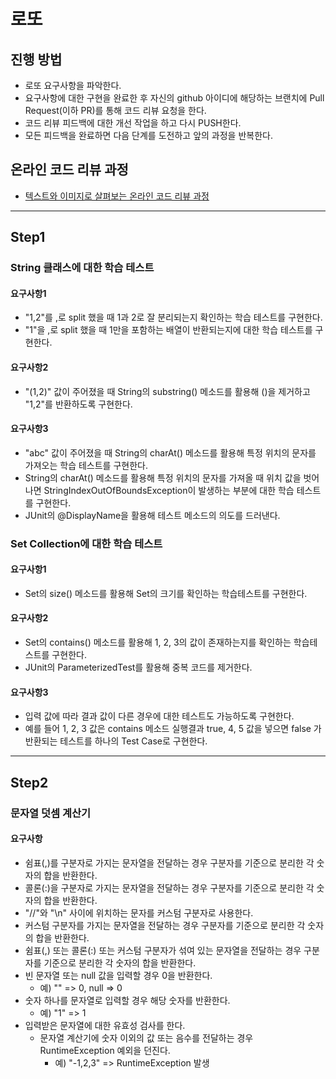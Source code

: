 # 로또
## 진행 방법
* 로또 요구사항을 파악한다.
* 요구사항에 대한 구현을 완료한 후 자신의 github 아이디에 해당하는 브랜치에 Pull Request(이하 PR)를 통해 코드 리뷰 요청을 한다.
* 코드 리뷰 피드백에 대한 개선 작업을 하고 다시 PUSH한다.
* 모든 피드백을 완료하면 다음 단계를 도전하고 앞의 과정을 반복한다.

## 온라인 코드 리뷰 과정
* [텍스트와 이미지로 살펴보는 온라인 코드 리뷰 과정](https://github.com/next-step/nextstep-docs/tree/master/codereview)

---

## Step1

### String 클래스에 대한 학습 테스트

#### 요구사항1

- "1,2"를 ,로 split 했을 때 1과 2로 잘 분리되는지 확인하는 학습 테스트를 구현한다.
- "1"을 ,로 split 했을 때 1만을 포함하는 배열이 반환되는지에 대한 학습 테스트를 구현한다.

#### 요구사항2

- "(1,2)" 값이 주어졌을 때 String의 substring() 메소드를 활용해 ()을 제거하고 "1,2"를 반환하도록 구현한다.

#### 요구사항3

- "abc" 값이 주어졌을 때 String의 charAt() 메소드를 활용해 특정 위치의 문자를 가져오는 학습 테스트를 구현한다.
- String의 charAt() 메소드를 활용해 특정 위치의 문자를 가져올 때 위치 값을 벗어나면 StringIndexOutOfBoundsException이 발생하는 부분에 대한 학습 테스트를 구현한다.
- JUnit의 @DisplayName을 활용해 테스트 메소드의 의도를 드러낸다.

### Set Collection에 대한 학습 테스트

#### 요구사항1

- Set의 size() 메소드를 활용해 Set의 크기를 확인하는 학습테스트를 구현한다.

#### 요구사항2

- Set의 contains() 메소드를 활용해 1, 2, 3의 값이 존재하는지를 확인하는 학습테스트를 구현한다.
- JUnit의 ParameterizedTest를 활용해 중복 코드를 제거한다.

#### 요구사항3

- 입력 값에 따라 결과 값이 다른 경우에 대한 테스트도 가능하도록 구현한다.
- 예를 들어 1, 2, 3 값은 contains 메소드 실행결과 true, 4, 5 값을 넣으면 false 가 반환되는 테스트를 하나의 Test Case로 구현한다.

---

## Step2

### 문자열 덧셈 계산기

#### 요구사항

- 쉼표(,)를 구분자로 가지는 문자열을 전달하는 경우 구분자를 기준으로 분리한 각 숫자의 합을 반환한다.
- 콜론(:)을 구분자로 가지는 문자열을 전달하는 경우 구분자를 기준으로 분리한 각 숫자의 합을 반환한다.
- "//"와 "\n" 사이에 위치하는 문자를 커스텀 구분자로 사용한다.
- 커스텀 구분자를 가지는 문자열을 전달하는 경우 구분자를 기준으로 분리한 각 숫자의 합을 반환한다.
- 쉼표(,) 또는 콜론(:) 또는 커스텀 구분자가 섞여 있는 문자열을 전달하는 경우 구분자를 기준으로 분리한 각 숫자의 합을 반환한다.
- 빈 문자열 또는 null 값을 입력할 경우 0을 반환한다.
    - 예) "" => 0, null => 0
- 숫자 하나를 문자열로 입력할 경우 해당 숫자를 반환한다.
    - 예) "1" => 1
- 입력받은 문자열에 대한 유효성 검사를 한다.
    - 문자열 계산기에 숫자 이외의 값 또는 음수를 전달하는 경우 RuntimeException 예외을 던진다.
        - 예) "-1,2,3" => RuntimeException 발생